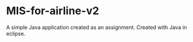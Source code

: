 # MIS-for-airline-v2
A simple Java application created as an assignment.
Created with Java in eclipse.
